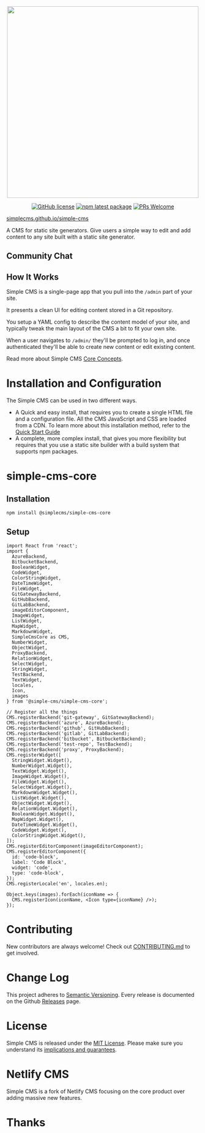 <div align="center">
  <img src="simple-cms-logo.png" width="500px" />

[![GitHub license](https://img.shields.io/badge/license-MIT-blue.svg)](https://github.com/SimpleCMS/simple-cms/blob/main/LICENSE)
[![npm latest package](https://img.shields.io/npm/v/@simplecms/simple-cms-core/latest.svg)](https://www.npmjs.com/package/@simplecms/simple-cms-core)
[![PRs Welcome](https://img.shields.io/badge/PRs-welcome-brightgreen.svg)](https://github.com/SimpleCMS/simple-cms/blob/main/CONTRIBUTING.md)

</div>

[simplecms.github.io/simple-cms](https://simplecms.github.io/simple-cms/) 

A CMS for static site generators. Give users a simple way to edit
and add content to any site built with a static site generator.

## Community Chat

## How It Works

Simple CMS is a single-page app that you pull into the `/admin` part of your site.

It presents a clean UI for editing content stored in a Git repository.

You setup a YAML config to describe the content model of your site, and typically
tweak the main layout of the CMS a bit to fit your own site.

When a user navigates to `/admin/` they'll be prompted to log in, and once authenticated
they'll be able to create new content or edit existing content.

Read more about Simple CMS [Core Concepts](https://simplecms.github.io/simple-cms/docs/intro/).

# Installation and Configuration

The Simple CMS can be used in two different ways.

* A Quick and easy install, that requires you to create a single HTML file and a configuration file. All the CMS JavaScript and CSS are loaded from a CDN.
  To learn more about this installation method, refer to the [Quick Start Guide](https://simplecms.github.io/simple-cms/docs/quick-start/)
* A complete, more complex install, that gives you more flexibility but requires that you use a static site builder with a build system that supports npm packages.

# simple-cms-core

## Installation

`npm install @simplecms/simple-cms-core`

## Setup

```tsx
import React from 'react';
import {
  AzureBackend,
  BitbucketBackend,
  BooleanWidget,
  CodeWidget,
  ColorStringWidget,
  DateTimeWidget,
  FileWidget,
  GitGatewayBackend,
  GitHubBackend,
  GitLabBackend,
  imageEditorComponent,
  ImageWidget,
  ListWidget,
  MapWidget,
  MarkdownWidget,
  SimpleCmsCore as CMS,
  NumberWidget,
  ObjectWidget,
  ProxyBackend,
  RelationWidget,
  SelectWidget,
  StringWidget,
  TestBackend,
  TextWidget,
  locales,
  Icon,
  images
} from '@simple-cms/simple-cms-core';

// Register all the things
CMS.registerBackend('git-gateway', GitGatewayBackend);
CMS.registerBackend('azure', AzureBackend);
CMS.registerBackend('github', GitHubBackend);
CMS.registerBackend('gitlab', GitLabBackend);
CMS.registerBackend('bitbucket', BitbucketBackend);
CMS.registerBackend('test-repo', TestBackend);
CMS.registerBackend('proxy', ProxyBackend);
CMS.registerWidget([
  StringWidget.Widget(),
  NumberWidget.Widget(),
  TextWidget.Widget(),
  ImageWidget.Widget(),
  FileWidget.Widget(),
  SelectWidget.Widget(),
  MarkdownWidget.Widget(),
  ListWidget.Widget(),
  ObjectWidget.Widget(),
  RelationWidget.Widget(),
  BooleanWidget.Widget(),
  MapWidget.Widget(),
  DateTimeWidget.Widget(),
  CodeWidget.Widget(),
  ColorStringWidget.Widget(),
]);
CMS.registerEditorComponent(imageEditorComponent);
CMS.registerEditorComponent({
  id: 'code-block',
  label: 'Code Block',
  widget: 'code',
  type: 'code-block',
});
CMS.registerLocale('en', locales.en);

Object.keys(images).forEach(iconName => {
  CMS.registerIcon(iconName, <Icon type={iconName} />);
});
```

# Contributing

New contributors are always welcome! Check out [CONTRIBUTING.md](https://github.com/SimpleCMS/simple-cms/blob/main/CONTRIBUTING.md) to get involved.

# Change Log

This project adheres to [Semantic Versioning](http://semver.org/).
Every release is documented on the Github [Releases](https://github.com/SimpleCMS/simple-cms/releases) page.

# License

Simple CMS is released under the [MIT License](LICENSE).
Please make sure you understand its [implications and guarantees](https://writing.kemitchell.com/2016/09/21/MIT-License-Line-by-Line.html).

# Netlify CMS

Simple CMS is a fork of Netlify CMS focusing on the core product over adding massive new features.

# Thanks
